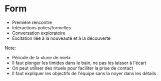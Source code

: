# Form

+ Première rencontre
+ Intéractions polies/formelles
+ Conversation exploratoire
+ Excitation liée à la nouveauté et à la découverte

Note:

+ Période de la «lune de miel»
+ Il faut plonger les timides dans le bain, ne pas les laisser à l'écart
+ On peut utiliser des rituels pour faciliter la prise de contact
+ Il faut expliquer les objectifs de l'équipe sans la noyer dans les détails